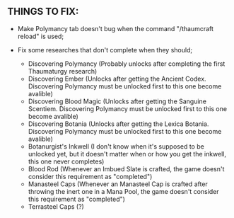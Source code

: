 THINGS TO FIX:
-

* Make Polymancy tab doesn't bug when the command "/thaumcraft reload" is used;

* Fix some researches that don't complete when they should;
  - Discovering Polymancy (Probably unlocks after completing the first Thaumaturgy research)
  - Discovering Ember (Unlocks after getting the Ancient Codex. Discovering Polymancy must be unlocked first to this one become avalible)
  - Discovering Blood Magic (Unlocks after getting the Sanguine Scentiem. Discovering Polymancy must be unlocked first to this one become avalible)
  - Discovering Botania (Unlocks after getting the Lexica Botania. Discovering Polymancy must be unlocked first to this one become avalible)
  - Botanurgist's Inkwell (I don't know when it's supposed to be unlocked yet, but it doesn't matter when or how you get the inkwell, this one never completes)
  - Blood Rod (Whenever an Imbued Slate is crafted, the game doesn't consider this requirement as "completed")
  - Manasteel Caps (Whenever an Manasteel Cap is crafted after throwing the inert one in a Mana Pool, the game doesn't consider this requirement as "completed")
  - Terrasteel Caps (?)
